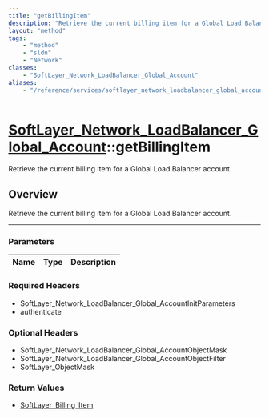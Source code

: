 ```yaml
---
title: "getBillingItem"
description: "Retrieve the current billing item for a Global Load Balancer account."
layout: "method"
tags:
    - "method"
    - "sldn"
    - "Network"
classes:
    - "SoftLayer_Network_LoadBalancer_Global_Account"
aliases:
    - "/reference/services/softlayer_network_loadbalancer_global_account/getBillingItem"
---
```

# [SoftLayer_Network_LoadBalancer_Global_Account](/reference/services/SoftLayer_Network_LoadBalancer_Global_Account)::getBillingItem

Retrieve the current billing item for a Global Load Balancer account.


## Overview 
Retrieve the current billing item for a Global Load Balancer account.

-----

### Parameters 
|Name | Type | Description |
| --- | --- | --- |


### Required Headers
* SoftLayer_Network_LoadBalancer_Global_AccountInitParameters
* authenticate


### Optional Headers
* SoftLayer_Network_LoadBalancer_Global_AccountObjectMask
* SoftLayer_Network_LoadBalancer_Global_AccountObjectFilter
* SoftLayer_ObjectMask

### Return Values
* <a href='/reference/datatypes/SoftLayer_Billing_Item'>SoftLayer_Billing_Item </a>




